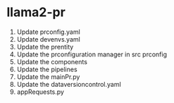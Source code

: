 # llama2-pr

1. Update prconfig.yaml
2. Update devenvs.yaml
3. Update the prentity
4. Update the prconfiguration manager in src prconfig
5. Update the components
6. Update the pipelines
7. Update the mainPr.py
8. Update the dataversioncontrol.yaml
9. appRequests.py
